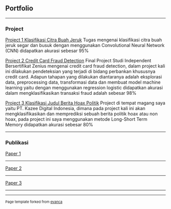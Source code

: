 ## Portfolio

---

### Project 
[Project 1 Klasifikasi Citra Buah Jeruk](https://colab.research.google.com/drive/1o_WJ5IViQQhKRsweHc2ukN4LtI0ajPjz?usp=sharing)
Tugas mengenai klasifikasi citra buah jeruk segar dan busuk dengan menggunakan Convolutional Neural Network (CNN) didapatkan akurasi sebesar 95%

[Project 2 Credit Card Fraud Detection](https://colab.research.google.com/drive/1HsjV2-FyJQrb0M7Pxb0ZElGAD_-Z1Wh2?usp=sharing)
Final Project Studi Independent Bersertifikat Zenius mengenai credit card fraud detection, dalam project kali ini dilakukan pendeteksian yang terjadi di bidang perbankan khususnya credit card. Adapun tahapan yang dilakukan diantaranya adalah eksplorasi data, preprocessing data, transformasi data dan membuat model machine learning yaitu dengan menggunakan regression logistic didapatkan akurasi dalam mengklasifikasikan transaksi fraud adalah sebesar 98%

[Project 3 Klasifikasi Judul Berita Hoax Politik](https://colab.research.google.com/drive/1CABbjMpzfW6oXnfjN_eBBNgMPNNsoF3s?usp=sharing)
Project di tempat magang saya yaitu PT. Kazee Digital Indonesia, dimana pada project kali ini akan mengklasifikasikan dan memprediksi sebuah berita politik hoax atau non hoax, pada project ini saya menggunakan metode Long-Short Term Memory didapatkan akurasi sebesar 80%

---

### Publikasi
[Paper 1](http://prosiding.statistics.unpad.ac.id/index.php/prosidingnasional/article/view/21)

---
[Paper 2](https://journals.unisba.ac.id/index.php/statistika/article/view/299)

---
[Paper 3](http://prosiding.statistics.unpad.ac.id/index.php/prosidingnasional/article/view/68)

---



---
<p style="font-size:11px">Page template forked from <a href="https://github.com/evanca/quick-portfolio">evanca</a></p>
<!-- Remove above link if you don't want to attibute -->
